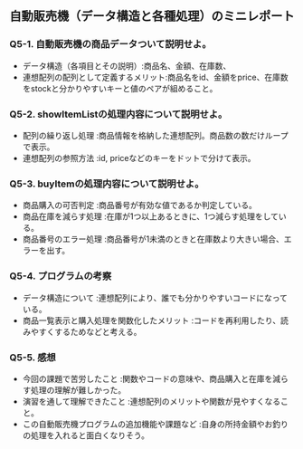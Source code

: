 ## 自動販売機（データ構造と各種処理）のミニレポート
### Q5-1. 自動販売機の商品データついて説明せよ。
* データ構造（各項目とその説明）:商品名、金額、在庫数、
* 連想配列の配列として定義するメリット:商品名をid、金額をprice、在庫数をstockと分かりやすいキーと値のペアが組めること。
### Q5-2. showItemListの処理内容について説明せよ。
* 配列の繰り返し処理 :商品情報を格納した連想配列。商品数の数だけループで表示。
* 連想配列の参照方法 :id, priceなどのキーをドットで分けて表示。
### Q5-3. buyItemの処理内容について説明せよ。
* 商品購入の可否判定 :商品番号が有効な値であるか判定している。
* 商品在庫を減らす処理 :在庫が1つ以上あるときに、1つ減らす処理をしている。
* 商品番号のエラー処理 :商品番号が1未満のときと在庫数より大きい場合、エラーを出す。
### Q5-4. プログラムの考察
* データ構造について :連想配列により、誰でも分かりやすいコードになっている。
* 商品一覧表示と購入処理を関数化したメリット :コードを再利用したり、読みやすくするためなどと考える。
### Q5-5. 感想
* 今回の課題で苦労したこと :関数やコードの意味や、商品購入と在庫を減らす処理の理解が難しかった。
* 演習を通して理解できたこと :連想配列のメリットや関数が見やすくなること。
* この自動販売機プログラムの追加機能や課題など :自身の所持金額やお釣りの処理を入れると面白くなりそう。
